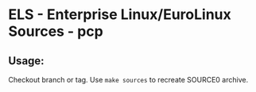 # ELS - Enterprise Linux/EuroLinux Sources - pcp
 
## Usage:
  Checkout branch or tag. Use `make sources` to recreate  SOURCE0 archive.
